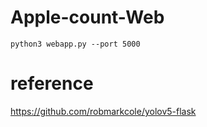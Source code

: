 # Apple-count-Web

```
python3 webapp.py --port 5000
```
# reference
https://github.com/robmarkcole/yolov5-flask
